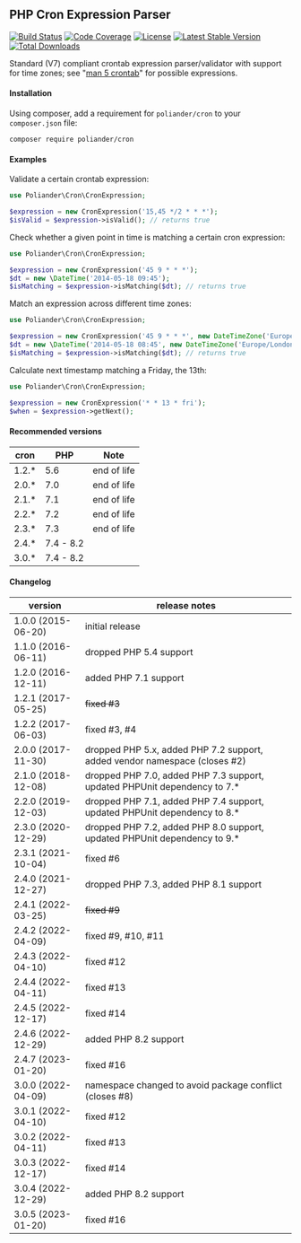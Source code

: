 ## PHP Cron Expression Parser

[![Build Status](https://api.travis-ci.com/poliander/cron.svg?branch=main)](https://travis-ci.com/github/poliander/cron)
[![Code Coverage](https://scrutinizer-ci.com/g/poliander/cron/badges/coverage.png?b=main)](https://scrutinizer-ci.com/g/poliander/cron/?branch=main)
[![License](https://poser.pugx.org/poliander/cron/license)](https://www.gnu.org/licenses/gpl-3.0.en.html)
[![Latest Stable Version](https://poser.pugx.org/poliander/cron/v/stable)](https://packagist.org/packages/poliander/cron)
[![Total Downloads](https://poser.pugx.org/poliander/cron/downloads)](https://packagist.org/packages/poliander/cron)

Standard (V7) compliant crontab expression parser/validator with support for time zones; see "[man 5 crontab](http://www.unix.com/man-page/linux/5/crontab/)" for possible expressions.

#### Installation

Using composer, add a requirement for `poliander/cron` to your `composer.json` file:
```
composer require poliander/cron
```

#### Examples

Validate a certain crontab expression:
```php
use Poliander\Cron\CronExpression;

$expression = new CronExpression('15,45 */2 * * *');
$isValid = $expression->isValid(); // returns true
```

Check whether a given point in time is matching a certain cron expression:
```php
use Poliander\Cron\CronExpression;

$expression = new CronExpression('45 9 * * *');
$dt = new \DateTime('2014-05-18 09:45');
$isMatching = $expression->isMatching($dt); // returns true
```

Match an expression across different time zones:
```php
use Poliander\Cron\CronExpression;

$expression = new CronExpression('45 9 * * *', new DateTimeZone('Europe/Berlin'));
$dt = new \DateTime('2014-05-18 08:45', new DateTimeZone('Europe/London'));
$isMatching = $expression->isMatching($dt); // returns true
```

Calculate next timestamp matching a Friday, the 13th:
```php
use Poliander\Cron\CronExpression;

$expression = new CronExpression('* * 13 * fri');
$when = $expression->getNext();
```

#### Recommended versions

| cron  | PHP       | Note        |
| ----- | --------- | ----------- |
| 1.2.* | 5.6       | end of life |
| 2.0.* | 7.0       | end of life |
| 2.1.* | 7.1       | end of life |
| 2.2.* | 7.2       | end of life |
| 2.3.* | 7.3       | end of life |
| 2.4.* | 7.4 - 8.2 |             |
| 3.0.* | 7.4 - 8.2 |             |

#### Changelog

| version | release notes |
| ------- | ------------- |
| 1.0.0 (2015-06-20) | initial release |
| 1.1.0 (2016-06-11) | dropped PHP 5.4 support |
| 1.2.0 (2016-12-11) | added PHP 7.1 support |
| 1.2.1 (2017-05-25) | ~~fixed #3~~ |
| 1.2.2 (2017-06-03) | fixed #3, #4 |
| 2.0.0 (2017-11-30) | dropped PHP 5.x, added PHP 7.2 support, added vendor namespace (closes #2) |
| 2.1.0 (2018-12-08) | dropped PHP 7.0, added PHP 7.3 support, updated PHPUnit dependency to 7.* |
| 2.2.0 (2019-12-03) | dropped PHP 7.1, added PHP 7.4 support, updated PHPUnit dependency to 8.* |
| 2.3.0 (2020-12-29) | dropped PHP 7.2, added PHP 8.0 support, updated PHPUnit dependency to 9.* |
| 2.3.1 (2021-10-04) | fixed #6 |
| 2.4.0 (2021-12-27) | dropped PHP 7.3, added PHP 8.1 support |
| 2.4.1 (2022-03-25) | ~~fixed #9~~ |
| 2.4.2 (2022-04-09) | fixed #9, #10, #11 |
| 2.4.3 (2022-04-10) | fixed #12 |
| 2.4.4 (2022-04-11) | fixed #13 |
| 2.4.5 (2022-12-17) | fixed #14 |
| 2.4.6 (2022-12-29) | added PHP 8.2 support |
| 2.4.7 (2023-01-20) | fixed #16 |
| 3.0.0 (2022-04-09) | namespace changed to avoid package conflict (closes #8) |
| 3.0.1 (2022-04-10) | fixed #12 |
| 3.0.2 (2022-04-11) | fixed #13 |
| 3.0.3 (2022-12-17) | fixed #14 |
| 3.0.4 (2022-12-29) | added PHP 8.2 support |
| 3.0.5 (2023-01-20) | fixed #16 |